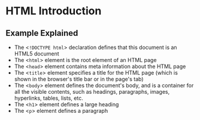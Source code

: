 # HTML Introduction

## Example Explained
- The <<code>!DOCTYPE html</code>> declaration defines that this document is an HTML5 document
- The <<code>html</code>> element is the root element of an HTML page
- The <<code>head</code>> element contains meta information about the HTML page
- The <<code>title</code>> element specifies a title for the HTML page (which is shown in the browser's title bar or in the page's tab)
- The <<code>body</code>> element defines the document's body, and is a container for all the visible contents, such as headings, paragraphs, images, hyperlinks, tables, lists, etc.
- The <<code>h1</code>> element defines a large heading
- The <<code>p</code>> element defines a paragraph